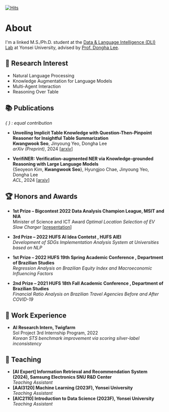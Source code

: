[![Hits](https://hits.seeyoufarm.com/api/count/incr/badge.svg?url=https%3A%2F%2Fgithub.com%2FtommyEzreal&count_bg=%23554ABE&title_bg=%23555555&icon=googlechrome.svg&icon_color=%23E7E7E7&title=hits&edge_flat=false)](https://hits.seeyoufarm.com)


# About
I'm a linked M.S./Ph.D. student at the [Data & Language Intelligence (DLI) Lab](https://diyonsei.notion.site/Data-Language-Intelligence-Lab-Yonsei-University-7e121249362f42c2bdd1328aeaeb5f4b) at Yonsei University, advised by [Prof. Dongha Lee](https://donalee.github.io/).

## 🔎 Research Interest
- Natural Language Processing
- Knowledge Augmentation for Language Models
- Multi-Agent Interaction
- Reasoning Over Table


## 📚 Publications
*{ } : equal contribution*  
- <span style="color:darkbrown"> **Unveiling Implicit Table Knowledge with Question-Then-Pinpoint Reasoner for Insightful Table Summarization** </span>  
**Kwangwook Seo**, Jinyoung Yeo, Dongha Lee  
*arXiv (Preprint)*, 2024 [[arxiv](https://arxiv.org/abs/2406.12269)]  

- <span style="color:darkbrown"> **VerifiNER: Verification-augmented NER via Knowledge-grounded Reasoning with Large Language Models** </span>  
{Seoyeon Kim, **Kwangwook Seo**}, Hyungjoo Chae, Jinyoung Yeo, Dongha Lee  
*ACL*, 2024 [[arxiv](https://arxiv.org/abs/2402.18374)]

## 🏆 Honors and Awards  
- **1st Prize – Bigcontest 2022 Data Analysis Champion League, MSIT and NIA**  
Minister of Science and ICT Award 
*Optimal Location Selection of EV Slow Charger* [[presentation](https://www.youtube.com/watch?v=b7AGVEIontQ&t=54s)]  

- **3rd Prize – 2022 HUFS AI Idea Contetst , HUFS AIEI**  
*Development of SDGs Implementation Analysis System at Universities based on NLP*  

- **1st Prize – 2022 HUFS 19th Spring Academic Conference , Department of Brazilian Studies**  
*Regression Analysis on Brazilian Equity Index and Macroeconomic Influencing Factors*  

- **2nd Prize – 2021 HUFS 18th Fall Academic Conference , Department of Brazilian Studies**  
*Financial Ratio Analysis on Brazilian Travel Agencies Before and After COVID-19*  

## 📂 Work Experience
- **AI Research Intern, Twigfarm**  
Sol Project 3rd Internship Program, 2022  
*Korean STS benchmark improvement via scoring silver-label inconsistency*

## 📖 Teaching  
- **[AI Expert] Information Retrieval and Recommendation System (2024), Samsung Electronics
SNU R&D Center**    
  *Teaching Assistant*   
- **[AAI3120] Machine Learning (2023F), Yonsei University**     
  *Teaching Assistant*  
- **[AIC2110] Introduction to Data Science (2023F), Yonsei University**   
  *Teaching Assistant*  











<!--
**tommyEzreal/tommyEzreal** is a ✨ _special_ ✨ repository because its `README.md` (this file) appears on your GitHub profile.

